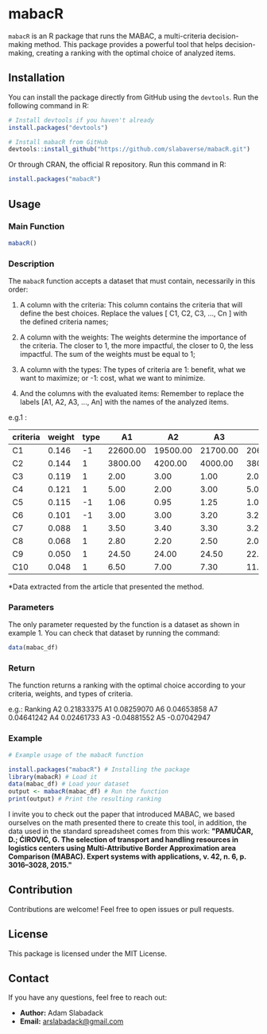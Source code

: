 
# mabacR

`mabacR` is an R package that runs the MABAC, a multi-criteria decision-making method. This package provides a powerful tool that helps decision-making, creating a ranking with the optimal choice of analyzed items.

## Installation

You can install the package directly from GitHub using the `devtools`. Run the following command in R:

```R
# Install devtools if you haven't already
install.packages("devtools")

# Install mabacR from GitHub
devtools::install_github("https://github.com/slabaverse/mabacR.git")
```
Or through CRAN, the official R repository. Run this command in R:

```R
install.packages("mabacR")
```

## Usage

### Main Function

```R
mabacR()
```

### Description

The `mabacR` function accepts a dataset that must contain, necessarily in this order:

1. A column with the criteria: This column contains the criteria that will define the best choices. Replace the values ​​[ C1, C2, C3, ..., Cn ] with the defined criteria names;
   
2. A column with the weights: The weights determine the importance of the criteria. The closer to 1, the more impactful, the closer to 0, the less impactful. The sum of the weights must be equal to 1;

3. A column with the types: The types of criteria are 1: benefit, what we want to maximize; or -1: cost, what we want to minimize.
   
4. And the columns with the evaluated items: Remember to replace the labels [A1, A2, A3, ..., An] with the names of the analyzed items.

e.g.1 :

| criteria | weight   | type   | A1       | A2       | A3       | A4       | A5       | A6       | A7        |   
|----------|----------|--------|----------|----------|----------|----------|----------|----------|-----------|
| C1       | 0.146    | -1     | 22600.00 | 19500.00 | 21700.00 | 20600.00 | 22500.00 | 23250.00 | 20300.00  |
| C2       | 0.144    |  1     | 3800.00  | 4200.00  | 4000.00  | 3800.00  | 3800.00  | 4210.00  | 3850.00   |
| C3       | 0.119    |  1     | 2.00     | 3.00     | 1.00     | 2.00     | 4.00     | 3.00     | 2.00      |
| C4       | 0.121    |  1     | 5.00     | 2.00     | 3.00     | 5.00     | 3.00     | 5.00     | 5.00      |
| C5       | 0.115    | -1     | 1.06     | 0.95     | 1.25     | 1.05     | 1.35     | 1.45     | 0.90      |
| C6       | 0.101    | -1     | 3.00     | 3.00     | 3.20     | 3.25     | 3.20     | 3.60     | 3.25      |
| C7       | 0.088    |  1     | 3.50     | 3.40     | 3.30     | 3.20     | 3.70     | 3.50     | 3.00      |
| C8       | 0.068    |  1     | 2.80     | 2.20     | 2.50     | 2.00     | 2.10     | 2.80     | 2.60      |
| C9       | 0.050    |  1     | 24.50    | 24.00    | 24.50    | 22.50    | 23.00    | 23.50    | 21.50     |
| C10      | 0.048    |  1     | 6.50     | 7.00     | 7.30     | 11.00    | 6.30     | 7.00     | 6.00      |
*Data extracted from the article that presented the method.

### Parameters

The only parameter requested by the function is a dataset as shown in example 1.
You can check that dataset by running the command:

```R
data(mabac_df)
```

### Return

The function returns a ranking with the optimal choice according to your criteria, weights, and types of criteria.

e.g.:
       Ranking
A2  0.21833375
A1  0.08259070
A6  0.04653858
A7  0.04641242
A4  0.02461733
A3 -0.04881552
A5 -0.07042947

### Example

```R
# Example usage of the mabacR function

install.packages("mabacR") # Installing the package
library(mabacR) # Load it
data(mabac_df) # Load your dataset
output <- mabacR(mabac_df) # Run the function
print(output) # Print the resulting ranking
```

I invite you to check out the paper that introduced MABAC, we based ourselves on the math presented there to create this tool, in addition, the data used in the standard spreadsheet comes from this work:
**"PAMUČAR, D.; ĆIROVIĆ, G. The selection of transport and handling resources in logistics centers using Multi-Attributive Border Approximation area Comparison (MABAC). Expert systems with applications, v. 42, n. 6, p. 3016–3028, 2015."**

## Contribution

Contributions are welcome! Feel free to open issues or pull requests.

## License

This package is licensed under the MIT License.

## Contact

If you have any questions, feel free to reach out:

- **Author:** Adam Slabadack
- **Email:** arslabadack@gmail.com
```
